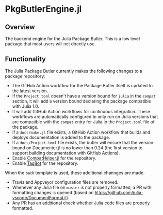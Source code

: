 # PkgButlerEngine.jl

## Overview

The backend engine for the Julia Package Butler. This is a low level package that most users will not directly use.

## Functionality

The Julia Package Butler currently makes the following changes to a package repository:

- The GitHub Action workflow for the Package Butler itself is updated to the latest version.
- If the `Project.toml` doesn't have a version bound for `julia` in the `compat` section, it will add a version bound declaring the package compatible with Julia 1.0.
- It will add GitHub Action workflows for continuous integration. These workflows are automatically configured to only run on Julia versions that are compatible with the `compat` entry for Julia in the `Project.toml` file of the package.
- If a `docs/make.jl` file exists, a GitHub Action workflow that builds and deploys documentation is added to the package.
- If a `docs/Project.toml` file exists, the butler will ensure that the version bound on Documenter.jl is no lower than 0.24 (the first version to support building documentation with GitHub Actions).
- Enable [CompatHelper.jl](https://github.com/search?q=CompatHelper.jl&ref=opensearch) for the repository.
- Enable [TagBot](https://github.com/JuliaRegistries/TagBot) for the repository.

When the `bach` template is used, these additional channges are made:
- Travis and Appveyor configuration files are removed.
- Whenever any Julia file on `master` is not properly formatted, a PR with formatting changes is opened (based on https://github.com/julia-vscode/DocumentFormat.jl).
- Any PR has an additional check whether Julia code files are properly formatted.
